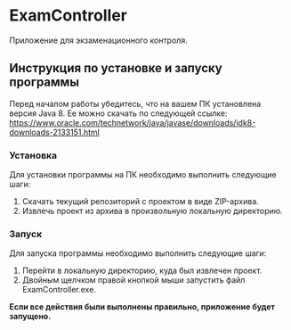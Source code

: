 # ExamController
Приложение для экзаменационного контроля.

## Инструкция по установке и запуску программы

Перед началом работы убедитесь, что на вашем ПК установлена версия Java 8. Ее можно скачать по следующей ссылке: https://www.oracle.com/technetwork/java/javase/downloads/jdk8-downloads-2133151.html

### Установка
Для установки программы на ПК необходимо выполнить следующие шаги:
1. Cкачать текущий репозиторий с проектом в виде ZIP-архива.
2. Извлечь проект из архива в произвольную локальную директорию.

### Запуск
Для запуска программы необходимо выполнить следующие шаги:
1. Перейти в локальную директорию, куда был извлечен проект.
2. Двойным щелчком правой кнопкой мыши запустить файл ExamController.exe.

__Если все действия были выполнены правильно, приложение будет запущено.__
